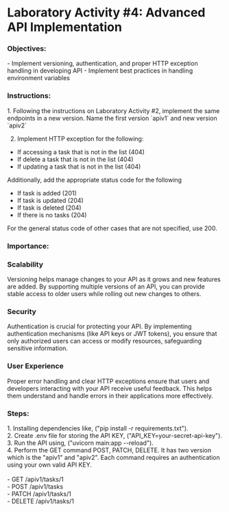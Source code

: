 <h1>Laboratory Activity #4: Advanced API Implementation </h1>

<h3>Objectives: </h3>
- Implement versioning, authentication, and proper HTTP exception handling in developing API
- Implement best practices in handling environment variables 

<h3>Instructions: </h3>
1. Following the instructions on Laboratory Activity #2, implement the same endpoints in a new version. Name the first version `apiv1` and new version `apiv2`

2. Implement HTTP exception for the following:
- If accessing a task that is not in the list (404)
- If delete a task that is not in the list (404)
- If updating a task that is not in the list (404)

Additionally, add the appropriate status code for the following
- If task is added (201)
- If task is updated (204)
- If task is deleted (204)
- If there is no tasks (204)

For the general status code of other cases that are not specified, use 200.

<h3>Importance: </h3>
<h3>Scalability </h3>
Versioning helps manage changes to your API as it grows and new features are added. By supporting multiple versions of an API, you can provide stable access to older users while rolling out new changes to others.

<h3>Security </h3>
Authentication is crucial for protecting your API. By implementing authentication mechanisms (like API keys or JWT tokens), you ensure that only authorized users can access or modify resources, safeguarding sensitive information.

<h3>User Experience </h3>
Proper error handling and clear HTTP exceptions ensure that users and developers interacting with your API receive useful feedback. This helps them understand and handle errors in their applications more effectively.

<h3>Steps: </h3>
1. Installing dependencies like, ("pip install -r requirements.txt"). <br>
2. Create .env file for storing the API KEY, ("API_KEY=your-secret-api-key"). <br>
3. Run the API using, ("uvicorn main:app --reload"). <br>
4. Perform the GET command POST, PATCH, DELETE. It has two version which is the "apiv1" and "apiv2". Each command requires an authentication using your own valid API KEY.<br>
<br>
- GET /apiv1/tasks/1 <br>
- POST /apiv1/tasks <br>
- PATCH /apiv1/tasks/1 <br>
- DELETE /apiv1/tasks/1

